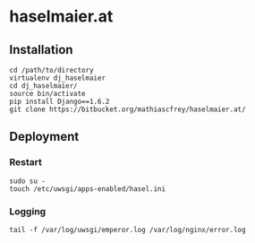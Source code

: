 # haselmaier.at
## Installation

    cd /path/to/directory
    virtualenv dj_haselmaier
    cd dj_haselmaier/
    source bin/activate
    pip install Django==1.6.2
    git clone https://bitbucket.org/mathiascfrey/haselmaier.at/
 

## Deployment

### Restart

    sudo su -
    touch /etc/uwsgi/apps-enabled/hasel.ini

### Logging

    tail -f /var/log/uwsgi/emperor.log /var/log/nginx/error.log



